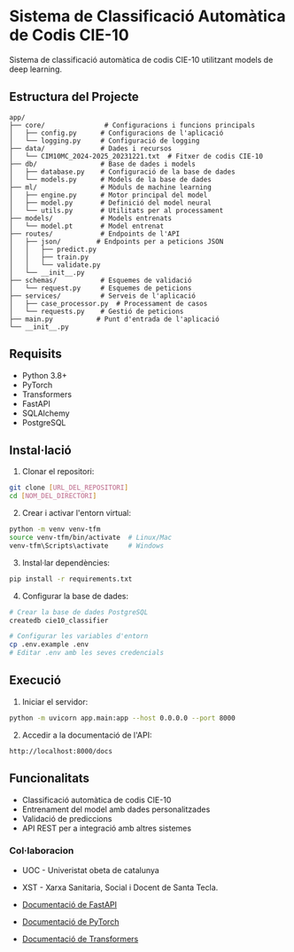 # Sistema de Classificació Automàtica de Codis CIE-10

Sistema de classificació automàtica de codis CIE-10 utilitzant models de deep learning.

## Estructura del Projecte

```
app/
├── core/               # Configuracions i funcions principals
│   ├── config.py      # Configuracions de l'aplicació
│   └── logging.py     # Configuració de logging
├── data/              # Dades i recursos
│   └── CIM10MC_2024-2025_20231221.txt  # Fitxer de codis CIE-10
├── db/                # Base de dades i models
│   ├── database.py    # Configuració de la base de dades
│   └── models.py      # Models de la base de dades
├── ml/                # Mòduls de machine learning
│   ├── engine.py      # Motor principal del model
│   ├── model.py       # Definició del model neural
│   └── utils.py       # Utilitats per al processament
├── models/            # Models entrenats
│   └── model.pt       # Model entrenat
├── routes/            # Endpoints de l'API
│   ├── json/         # Endpoints per a peticions JSON
│   │   ├── predict.py
│   │   ├── train.py
│   │   └── validate.py
│   └── __init__.py
├── schemas/           # Esquemes de validació
│   └── request.py     # Esquemes de peticions
├── services/          # Serveis de l'aplicació
│   ├── case_processor.py  # Processament de casos
│   └── requests.py    # Gestió de peticions
├── main.py           # Punt d'entrada de l'aplicació
└── __init__.py
```

## Requisits

- Python 3.8+
- PyTorch
- Transformers
- FastAPI
- SQLAlchemy
- PostgreSQL

## Instal·lació

1. Clonar el repositori:
```bash
git clone [URL_DEL_REPOSITORI]
cd [NOM_DEL_DIRECTORI]
```

2. Crear i activar l'entorn virtual:
```bash
python -m venv venv-tfm
source venv-tfm/bin/activate  # Linux/Mac
venv-tfm\Scripts\activate     # Windows
```

3. Instal·lar dependències:
```bash
pip install -r requirements.txt
```

4. Configurar la base de dades:
```bash
# Crear la base de dades PostgreSQL
createdb cie10_classifier

# Configurar les variables d'entorn
cp .env.example .env
# Editar .env amb les seves credencials
```

## Execució

1. Iniciar el servidor:
```bash
python -m uvicorn app.main:app --host 0.0.0.0 --port 8000
```

2. Accedir a la documentació de l'API:
```
http://localhost:8000/docs
```

## Funcionalitats

- Classificació automàtica de codis CIE-10
- Entrenament del model amb dades personalitzades
- Validació de prediccions
- API REST per a integració amb altres sistemes

### Col·laboracion
- UOC - Univeristat obeta de catalunya
- XST - Xarxa Sanitaria, Social i Docent de Santa Tecla.

- [Documentació de FastAPI](https://fastapi.tiangolo.com/)
- [Documentació de PyTorch](https://pytorch.org/docs/stable/index.html)
- [Documentació de Transformers](https://huggingface.co/docs/transformers/index)
